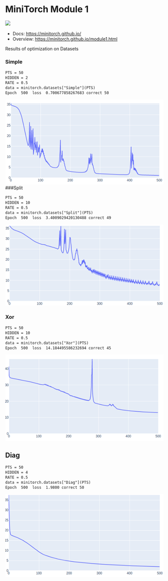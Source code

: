 # MiniTorch Module 1

<img src="https://minitorch.github.io/_images/match.png" width="100px">

* Docs: https://minitorch.github.io/
* Overview: https://minitorch.github.io/module1.html

Results of optimization on Datasets
### Simple
```
PTS = 50
HIDDEN = 2
RATE = 0.5
data = minitorch.datasets["Simple"](PTS)
Epoch  500  loss  0.700677858267683 correct 50
```
![Loss](Simple_Loss.png)
###Split
```
PTS = 50
HIDDEN = 10
RATE = 0.5
data = minitorch.datasets["Split"](PTS)
Epoch  500  loss  3.4009029420130488 correct 49
```
![Loss](Split_Loss.png)
### Xor
```
PTS = 50
HIDDEN = 10
RATE = 0.5
data = minitorch.datasets["Xor"](PTS)
Epoch  500  loss  14.184495586232694 correct 45
```
![Loss](Xor_Loss.png)
## Diag
```
PTS = 50
HIDDEN = 4
RATE = 0.5
data = minitorch.datasets["Diag"](PTS)
Epoch  500  loss  1.9800 correct 50
```
![Loss](Diag_Loss.png)
